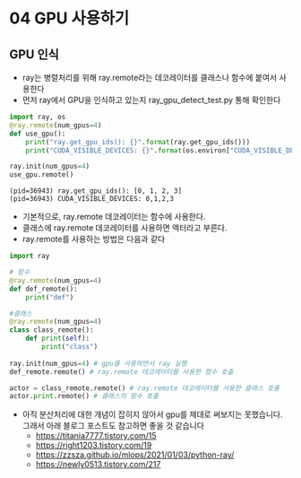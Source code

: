 # 04 GPU 사용하기
## GPU 인식
- ray는 병렬처리를 위해 ray.remote라는 데코레이터를 클래스나 함수에 붙여서 사용한다
- 먼저 ray에서 GPU을 인식하고 있는지 ray_gpu_detect_test.py 통해 확인한다
```python
import ray, os
@ray.remote(num_gpus=4)
def use_gpu():
    print("ray.get_gpu_ids(): {}".format(ray.get_gpu_ids()))
    print("CUDA_VISIBLE_DEVICES: {}".format(os.environ["CUDA_VISIBLE_DEVICES"]))

ray.init(num_gpus=4)
use_gpu.remote()
```
```
(pid=36943) ray.get_gpu_ids(): [0, 1, 2, 3]
(pid=36943) CUDA_VISIBLE_DEVICES: 0,1,2,3
```

- 기본적으로, ray.remote 데코레이터는 함수에 사용한다.
- 클래스에 ray.remote 데코레이터를 사용하면 액터라고 부른다.
- ray.remote를 사용하는 방법은 다음과 같다
```python
import ray

# 함수
@ray.remote(num_gpus=4)
def def_remote():
    print("def")

#클래스
@ray.remote(num_gpus=4)
class class_remote():
    def print(self):
        print("class")
        
ray.init(num_gpus=4) # gpu를 사용하면서 ray 실행
def_remote.remote() # ray.remote 데코레이터를 사용한 함수 호출

actor = class_remote.remote() # ray.remote 데코레이터를 사용한 클래스 호출
actor.print.remote() # 클래스의 함수 호출
```
- 아직 분산처리에 대한 개념이 잡히지 않아서 gpu를  제대로 써보지는 못했습니다. 그래서 아래 블로그 포스트도 참고하면 좋을 것 같습니다
    - https://titania7777.tistory.com/15
    - https://right1203.tistory.com/19
    - https://zzsza.github.io/mlops/2021/01/03/python-ray/
    - https://newly0513.tistory.com/217
